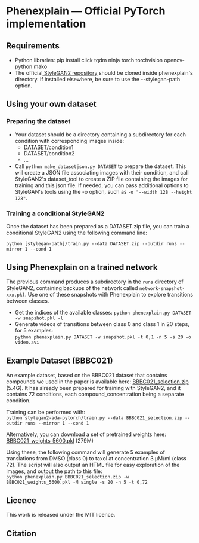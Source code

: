 # Phenexplain &mdash; Official PyTorch implementation

## Requirements

* Python libraries: pip install click tqdm ninja torch torchvision opencv-python mako
* The official[ StyleGAN2 repository]( https://github.com/NVlabs/stylegan2-ada-pytorch/) should be cloned inside phenexplain's directory. If installed elsewhere, be sure to use the --stylegan-path option.

## Using your own dataset

### Preparing the dataset

* Your dataset should be a directory containing a subdirectory for each condition with corresponding images inside:
    * DATASET/condition1
    * DATASET/condition2
    * ...
* Call `python make_datasetjson.py DATASET` to prepare the dataset. This will create a JSON file associating images with their condition, and call StyleGAN2's dataset_tool to create a ZIP file containing the images for training and this json file. If needed, you can pass additional options to StyleGAN's tools using the -o option, such as `-o "--width 128 --height 128"`.

### Training a conditional StyleGAN2

Once the dataset has been prepared as a DATASET.zip file, you can train a conditional StyleGAN2 using the following command line:

`python [stylegan-path]/train.py --data DATASET.zip --outdir runs --mirror 1 --cond 1`

## Using Phenexplain on a trained network

The previous command produces a subdirectory in the `runs` directory of StyleGAN2, containing backups of the network called `network-snapshot-xxx.pkl`. Use one of these snapshots with Phenexplain to explore transitions between classes.

* Get the indices of the available classes:
`python phenexplain.py DATASET -w snapshot.pkl -l`
* Generate videos of transitions between class 0 and class 1 in 20 steps, for 5 examples:  
`python phenexplain.py DATASET -w snapshot.pkl -t 0,1 -n 5 -s 20 -o video.avi`

## Example Dataset (BBBC021)

An example dataset, based on the BBBC021 dataset that contains compounds we used in the paper is available here: [BBBC021_selection.zip](https://phenexplain.bio.ens.psl.eu/datasets/BBBC021_selection.zip) (5.4G). It has already been prepared for training with StyleGAN2, and it contains 72 conditions, each compound_concentration being a separate condition.

Training can be performed with:  
`python stylegan2-ada-pytorch/train.py --data BBBC021_selection.zip --outdir runs --mirror 1 --cond 1`

Alternatively, you can download a set of pretrained weights here:  
[BBBC021_weights_5600.pkl](https://phenexplain.bio.ens.psl.eu/datasets/BBBC021_weights_5600.pkl) (279M)

Using these, the following command will generate 5 examples of translations from DMSO (class 0) to taxol at concentration 3 µM/ml (class 72). The script will also output an HTML file for easy exploration of the images, and output the path to this file:  
`python phenexplain.py BBBC021_selection.zip -w BBBC021_weights_5600.pkl -M single -s 20 -n 5 -t 0,72`

## Licence

This work is released under the MIT licence.

## Citation
